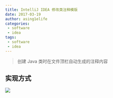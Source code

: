 ```yaml
---
title: IntelliJ IDEA 修改类注释模版
date: 2017-03-19
author: asing1elife
categories:
 - software
 - idea
tags:
 - software
 - idea
---
```

> 创建 Java 类时在文件顶栏自动生成的注释内容  

## 实现方式
![](http://asing1elife.com/sources/images/E015AF89-3ACC-45BA-9FCB-916EED1A0DB9.png)